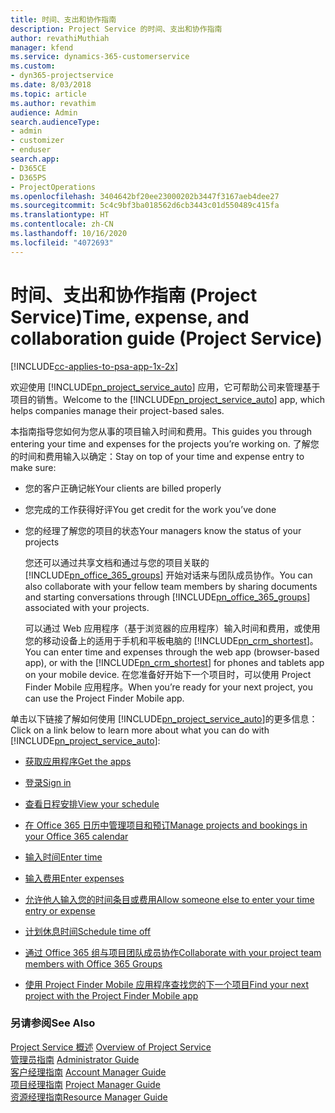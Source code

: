 ```yaml
---
title: 时间、支出和协作指南
description: Project Service 的时间、支出和协作指南
author: revathiMuthiah
manager: kfend
ms.service: dynamics-365-customerservice
ms.custom:
- dyn365-projectservice
ms.date: 8/03/2018
ms.topic: article
ms.author: revathim
audience: Admin
search.audienceType:
- admin
- customizer
- enduser
search.app:
- D365CE
- D365PS
- ProjectOperations
ms.openlocfilehash: 3404642bf20ee23000202b3447f3167aeb4dee27
ms.sourcegitcommit: 5c4c9bf3ba018562d6cb3443c01d550489c415fa
ms.translationtype: HT
ms.contentlocale: zh-CN
ms.lasthandoff: 10/16/2020
ms.locfileid: "4072693"
---
```

# <a name="time-expense-and-collaboration-guide-project-service"></a><span data-ttu-id="d4b87-103">时间、支出和协作指南 (Project Service)</span><span class="sxs-lookup"><span data-stu-id="d4b87-103">Time, expense, and collaboration guide (Project Service)</span></span>

[!INCLUDE[cc-applies-to-psa-app-1x-2x](../includes/cc-applies-to-psa-app-1x-2x.md)]

<span data-ttu-id="d4b87-104">欢迎使用 [!INCLUDE[pn_project_service_auto](../includes/pn-project-service-auto.md)] 应用，它可帮助公司来管理基于项目的销售。</span><span class="sxs-lookup"><span data-stu-id="d4b87-104">Welcome to the [!INCLUDE[pn_project_service_auto](../includes/pn-project-service-auto.md)] app, which helps companies manage their project-based sales.</span></span> 
  
 <span data-ttu-id="d4b87-105">本指南指导您如何为您从事的项目输入时间和费用。</span><span class="sxs-lookup"><span data-stu-id="d4b87-105">This guides you through entering your time and expenses for the projects you’re working on.</span></span> <span data-ttu-id="d4b87-106">了解您的时间和费用输入以确定：</span><span class="sxs-lookup"><span data-stu-id="d4b87-106">Stay on top of your time and expense entry to make sure:</span></span>  
  
- <span data-ttu-id="d4b87-107">您的客户正确记帐</span><span class="sxs-lookup"><span data-stu-id="d4b87-107">Your clients are billed properly</span></span>  
  
- <span data-ttu-id="d4b87-108">您完成的工作获得好评</span><span class="sxs-lookup"><span data-stu-id="d4b87-108">You get credit for the work you’ve done</span></span>  
  
- <span data-ttu-id="d4b87-109">您的经理了解您的项目的状态</span><span class="sxs-lookup"><span data-stu-id="d4b87-109">Your managers know the status of your projects</span></span>  
  
  <span data-ttu-id="d4b87-110">您还可以通过共享文档和通过与您的项目关联的 [!INCLUDE[pn_office_365_groups](../includes/pn-office-365-groups.md)] 开始对话来与团队成员协作。</span><span class="sxs-lookup"><span data-stu-id="d4b87-110">You can also collaborate with your fellow team members by sharing documents and starting conversations through [!INCLUDE[pn_office_365_groups](../includes/pn-office-365-groups.md)] associated with your projects.</span></span>  
  
  <span data-ttu-id="d4b87-111">可以通过 Web 应用程序（基于浏览器的应用程序）输入时间和费用，或使用您的移动设备上的适用于手机和平板电脑的 [!INCLUDE[pn_crm_shortest](../includes/pn-crm-shortest.md)]。</span><span class="sxs-lookup"><span data-stu-id="d4b87-111">You can enter time and expenses through the web app (browser-based app), or with the [!INCLUDE[pn_crm_shortest](../includes/pn-crm-shortest.md)] for phones and tablets app on your mobile device.</span></span> <span data-ttu-id="d4b87-112">在您准备好开始下一个项目时，可以使用 Project Finder Mobile 应用程序。</span><span class="sxs-lookup"><span data-stu-id="d4b87-112">When you’re ready for your next project, you can use the Project Finder Mobile app.</span></span>  
  
<span data-ttu-id="d4b87-113">单击以下链接了解如何使用 [!INCLUDE[pn_project_service_auto](../includes/pn-project-service-auto.md)]的更多信息：</span><span class="sxs-lookup"><span data-stu-id="d4b87-113">Click on a link below to learn more about what you can do with [!INCLUDE[pn_project_service_auto](../includes/pn-project-service-auto.md)]:</span></span>  
  
-   [<span data-ttu-id="d4b87-114">获取应用程序</span><span class="sxs-lookup"><span data-stu-id="d4b87-114">Get the apps</span></span>](../psa/get-apps.md)  
  
-   [<span data-ttu-id="d4b87-115">登录</span><span class="sxs-lookup"><span data-stu-id="d4b87-115">Sign in</span></span>](../psa/sign-in.md)  
  
-   [<span data-ttu-id="d4b87-116">查看日程安排</span><span class="sxs-lookup"><span data-stu-id="d4b87-116">View your schedule</span></span>](../psa/view-schedule.md)  
  
-   [<span data-ttu-id="d4b87-117">在 Office 365 日历中管理项目和预订</span><span class="sxs-lookup"><span data-stu-id="d4b87-117">Manage projects and bookings in your Office 365 calendar</span></span>](../psa/manage-project-bookings-office-365-calendar.md)  
  
-   [<span data-ttu-id="d4b87-118">输入时间</span><span class="sxs-lookup"><span data-stu-id="d4b87-118">Enter time</span></span>](../psa/enter-time.md)  
  
-   [<span data-ttu-id="d4b87-119">输入费用</span><span class="sxs-lookup"><span data-stu-id="d4b87-119">Enter expenses</span></span>](../psa/enter-expenses.md)  
  
-   [<span data-ttu-id="d4b87-120">允许他人输入您的时间条目或费用</span><span class="sxs-lookup"><span data-stu-id="d4b87-120">Allow someone else to enter your time entry or expense</span></span>](../psa/allow-someone-else-enter-time-entry-expense.md)  
  
-   [<span data-ttu-id="d4b87-121">计划休息时间</span><span class="sxs-lookup"><span data-stu-id="d4b87-121">Schedule time off</span></span>](../psa/schedule-time-off.md)  
  
-   [<span data-ttu-id="d4b87-122">通过 Office 365 组与项目团队成员协作</span><span class="sxs-lookup"><span data-stu-id="d4b87-122">Collaborate with your project team members with Office 365 Groups</span></span>](../psa/collaborate-project-team-members-office-365-groups.md)  
  
-   [<span data-ttu-id="d4b87-123">使用 Project Finder Mobile 应用程序查找您的下一个项目</span><span class="sxs-lookup"><span data-stu-id="d4b87-123">Find your next project with the Project Finder Mobile app</span></span>](../psa/find-next-project-finder-mobile-app.md)  
  
### <a name="see-also"></a><span data-ttu-id="d4b87-124">另请参阅</span><span class="sxs-lookup"><span data-stu-id="d4b87-124">See Also</span></span>  
 <span data-ttu-id="d4b87-125">[Project Service 概述](../psa/overview.md) </span><span class="sxs-lookup"><span data-stu-id="d4b87-125">[Overview of Project Service](../psa/overview.md) </span></span>  
 <span data-ttu-id="d4b87-126">[管理员指南](../psa/admin-guide.md) </span><span class="sxs-lookup"><span data-stu-id="d4b87-126">[Administrator Guide](../psa/admin-guide.md) </span></span>  
 <span data-ttu-id="d4b87-127">[客户经理指南](../psa/account-manager-guide.md) </span><span class="sxs-lookup"><span data-stu-id="d4b87-127">[Account Manager Guide](../psa/account-manager-guide.md) </span></span>  
 <span data-ttu-id="d4b87-128">[项目经理指南](../psa/project-manager-guide.md) </span><span class="sxs-lookup"><span data-stu-id="d4b87-128">[Project Manager Guide](../psa/project-manager-guide.md) </span></span>  
 [<span data-ttu-id="d4b87-129">资源经理指南</span><span class="sxs-lookup"><span data-stu-id="d4b87-129">Resource Manager Guide</span></span>](../psa/resource-manager-guide.md)   
